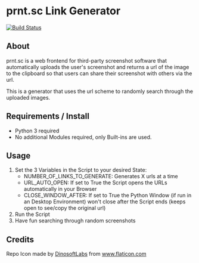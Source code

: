 # prnt.sc Link Generator

[![Build Status](https://drone.pyas.de/api/badges/Kim/prnt.sc_url_generator/status.svg)](https://drone.pyas.de/Kim/prnt.sc_url_generator)

## About
prnt.sc is a web frontend for third-party screenshot software that automatically uploads the user's screenshot and returns a url of the image to the clipboard
so that users can share their screenshot with others via the url.

This is a generator that uses the url scheme to randomly search through the uploaded images.

## Requirements / Install
- Python 3 required
- No additional Modules required, only Built-ins are used.

## Usage
1. Set the 3 Variables in the Script to your desired State:
   - NUMBER_OF_LINKS_TO_GENERATE: Generates X urls at a time
   - URL_AUTO_OPEN: If set to True the Script opens the URLs automatically in your Browser
   - CLOSE_WINDOW_AFTER: If set to True the Python Window (if run in an Desktop Environment) won't close after the Script ends (keeps open to see/copy the original url)
2. Run the Script
3. Have fun searching through random screenshots

## Credits
Repo Icon made by <a href="https://www.flaticon.com/authors/dinosoftlabs" title="DinosoftLabs">DinosoftLabs</a> from <a href="https://www.flaticon.com/" title="Flaticon">www.flaticon.com</a>